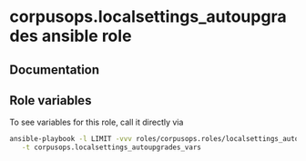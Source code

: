 # corpusops.localsettings_autoupgrades ansible role
## Documentation

## Role variables
To see variables for this role, call it directly via
```bash
ansible-playbook -l LIMIT -vvv roles/corpusops.roles/localsettings_autoupgrades/role.yml \
   -t corpusops.localsettings_autoupgrades_vars
```
